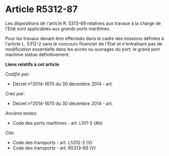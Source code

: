 # Article R5312-87

Les dispositions de l'article R. 5313-69 relatives aux travaux à la charge de l'Etat sont applicables aux grands ports
maritimes. 

Pour les travaux devant être effectués dans le cadre des missions définies à l'article L. 5312-2 sans le concours financier
de l'Etat et n'entraînant pas de modification essentielle dans les accès ou ouvrages du port, le grand port maritime statue
définitivement.

**Liens relatifs à cet article**

_Codifié par_:

  - Décret n°2014-1670 du 30 décembre 2014 - art.

_Créé par_:

  - Décret n°2014-1670 du 30 décembre 2014 - art.

_Anciens textes_:

  - Code des ports maritimes - art. L101-5 (Ab)

_Cite_:

  - Code des transports - art. L5312-2 (V)
  - Code des transports - art. R5313-69 (V)
